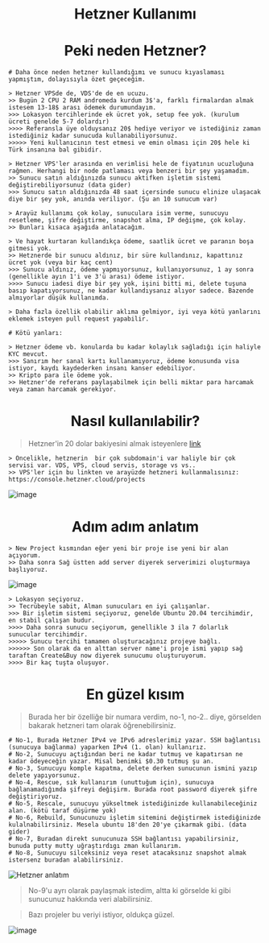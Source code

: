 <h1 align="center"> Hetzner Kullanımı </h1>

<h1 align="center"> Peki neden Hetzner? </h1>

```
# Daha önce neden hetzner kullandığımı ve sunucu kıyaslaması yapmıştım, dolayısıyla özet geçeceğim. 
 
> Hetzner VPSde de, VDS'de de en ucuzu.
>> Bugün 2 CPU 2 RAM andromeda kurdum 3$'a, farklı firmalardan almak istesem 13-18$ arası ödemek durumundayım.
>>> Lokasyon tercihlerinde ek ücret yok, setup fee yok. (kurulum ücreti genelde 5-7 dolardır)
>>>> Referansla üye olduysanız 20$ hediye veriyor ve istediğiniz zaman istediğiniz kadar sunucuda kullanabiliyorsunuz.
>>>>> Yeni kullanıcının test etmesi ve emin olması için 20$ hele ki Türk insanına bal gibidir.

> Hetzner VPS'ler arasında en verimlisi hele de fiyatının ucuzluğuna rağmen. Herhangi bir node patlaması veya benzeri bir şey yaşamadım.
>> Sunucu satın aldığınızda sunucu aktifken işletim sistemi değiştirebiliyorsunuz (data gider)
>>> Sunucu satın aldığınızda 48 saat içersinde sunucu elinize ulaşacak diye bir şey yok, anında veriliyor. (Şu an 10 sunucum var)

> Arayüz kullanımı çok kolay, sunuculara isim verme, sunucuyu resetleme, şifre değiştirme, snapshot alma, IP değişme, çok kolay.
>> Bunları kısaca aşağıda anlatacağım.

> Ve hayat kurtaran kullandıkça ödeme, saatlik ücret ve paranın boşa gitmesi yok.
>> Hetznerde bir sunucu aldınız, bir süre kullandınız, kapattınız ücret yok (veya bir kaç cent)
>>> Sunucu aldınız, ödeme yapmıyorsunuz, kullanıyorsunuz, 1 ay sonra (genellikle ayın 1'i ve 3'ü arası) ödeme istiyor.
>>>> Sunucu iadesi diye bir şey yok, işini bitti mi, delete tuşuna basıp kapatıyorsunuz, ne kadar kullandıysanız alıyor sadece. Bazende almıyorlar düşük kullanımda.

> Daha fazla özellik olabilir aklıma gelmiyor, iyi veya kötü yanlarını eklemek isteyen pull request yapabilir.

# Kötü yanları:

> Hetzner ödeme vb. konularda bu kadar kolaylık sağladığı için haliyle KYC mevcut.
>>> Sanırım her sanal kartı kullanamıyoruz, ödeme konusunda visa istiyor, kaydı kaydederken insanı kanser edebiliyor.
>> Kripto para ile ödeme yok.
>> Hetzner'de referans paylaşabilmek için belli miktar para harcamak veya zaman harcamak gerekiyor.
```

<h1 align="center"> Nasıl kullanılabilir? </h1>

> Hetzner'in 20 dolar bakiyesini almak isteyenlere [link](https://hetzner.cloud/?ref=PAWOkFS595H5)

```
> Öncelikle, hetznerin  bir çok subdomain'i var haliyle bir çok servisi var. VDS, VPS, cloud servis, storage vs vs..
>> VPS'ler için bu linkten ve arayüzde hetzneri kullanmalısınız: https://console.hetzner.cloud/projects
```

![image](https://github.com/ruesandora/Hetzner/assets/101149671/51ab9fa6-6c23-43fb-82f0-0b94827ef3ff)

<h1 align="center"> Adım adım anlatım </h1>

```
> New Project kısmından eğer yeni bir proje ise yeni bir alan açıyorum.
>> Daha sonra Sağ üstten add server diyerek serverimizi oluşturmaya başlıyoruz.
```
![image](https://github.com/ruesandora/Hetzner/assets/101149671/ebf828b7-23c3-423d-8fe9-e285e5372015)

```
> Lokasyon seçiyoruz.
>> Tecrübeyle sabit, Alman sunucuları en iyi çalışanlar.
>>> Bir işletim sistemi seçiyoruz, genelde Ubuntu 20.04 tercihimdir, en stabil çalışan budur.
>>>> Daha sonra sunucu seçiyorum, genellikle 3 ila 7 dolarlık sunucular tercihimdir.
>>>>> Sunucu tercihi tamamen oluşturacağınız projeye bağlı.
>>>>>> Son olarak da en alttan server name'i proje ismi yapıp sağ taraftan Create&Buy now diyerek sunucumu oluşturuyorum.
>>>> Bir kaç tuşta oluşuyor.
```

<h1 align="center"> En güzel kısım </h1>

> Burada her bir özelliğe bir numara verdim, no-1, no-2.. diye, görselden bakarak hetzneri tam olarak öğrenebilirsiniz.

``` 
# No-1, Burada Hetzner IPv4 ve IPv6 adreslerimiz yazar. SSH bağlantısı (sunucuya bağlanma) yaparken IPv4 (1. olan) kullanırız.
# No-2, Sunucuyu açtığından beri ne kadar tutmuş ve kapatırsan ne kadar ödeyeceğin yazar. Misal benimki $0.30 tutmuş şu an.
# No-3, Sunucuyu komple kapatma, delete derken sunucunun ismini yazıp delete yapıyorsunuz.
# No-4, Rescue, sık kullanırım (unuttuğum için), sunucuya bağlanamadığımda şifreyi değişirm. Burada root password diyerek şifre değiştiriyoruz.
# No-5, Rescale, sunucuyu yükseltmek istediğinizde kullanabileceğiniz alan. (kötü taraf düşürme yok)
# No-6, Rebuild, Sunucunuzu işletim sitemini değiştirmek istediğinizde kulalnabilirsiniz. Mesela ubuntu 18'den 20'ye çıkarmak gibi. (data gider)
# No-7, Buradan direkt sunucunuza SSH bağlantısı yapabilirsiniz, bunuda putty mutty uğraştırdıgı zman kullanırım.
# No-8, Sunucuyu silceksiniz veya reset atacaksınız snapshot almak istersenz buradan alabilirsiniz.
```

![Hetzner anlatım](https://github.com/ruesandora/Hetzner/assets/101149671/2e592842-9178-47f4-8c14-dcb0bb9ebfd3)

> No-9'u ayrı olarak paylaşmak istedim, altta ki görselde ki gibi sunucunuz hakkında veri alabilirsiniz.

> Bazı projeler bu veriyi istiyor, oldukça güzel.

![image](https://github.com/ruesandora/Hetzner/assets/101149671/1ec09ac1-9653-4b07-8c94-c4b5c381cae7)
















